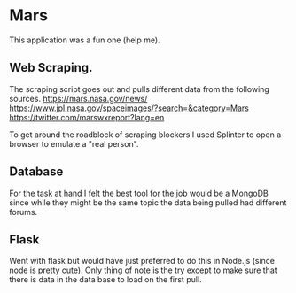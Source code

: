 # Mars

This application was a fun one (help me).

## Web Scraping.
The scraping script goes out and pulls different data from the following sources.
https://mars.nasa.gov/news/
https://www.jpl.nasa.gov/spaceimages/?search=&category=Mars
https://twitter.com/marswxreport?lang=en

To get around the roadblock of scraping blockers I used Splinter to open a browser to emulate a "real person".

## Database
For the task at hand I felt the best tool for the job would be a MongoDB since while they might be the same topic the data being pulled had different forums.

## Flask
Went with flask but would have just preferred to do this in Node.js (since node is pretty cute).
Only thing of note is the try except to make sure that there is data in the data base to load on the first pull.
